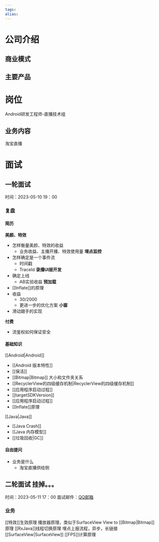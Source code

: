 ```yaml
---
tags: 
alias:
---
```

# 公司介绍
## 商业模式
## 主要产品
# 岗位
Android研发工程师-直播技术组
## 业务内容 
淘宝直播
# 面试
## 一轮面试
时间：2023-05-10  19：00
### 复盘
#### 简历
**美颜、特效**
- 怎样衡量美颜、特效的收益
	- 业务收益、主播开播、特效使用量
**埋点监控**
- 怎样确定是一个事件流
	- 时间戳
	- TraceId
**录播UI层开发**
- 确定上线
	- AB实验收益
**预加载**
- [[Inflate]]的原理
- 收益
	- 30/2000
	- 更进一步的优化方案
**小窗**
- 滑动跟手的实现

**付费**
- 流鉴权如何保证安全
#### 基础知识
[[Android|Android]] 
- [[Android 版本特性]]
- [[保活]]
- [[Bitmap|Bitmap]] 大小和文件夹关系
- [[RecyclerView的四级缓存机制|RecyclerView的四级缓存机制]] 
- [[应用程序启动过程]]
- [[targetSDKVersion]]
- [[应用程序启动过程]]
- [[Inflate]]原理

[[Java|Java]] 
- [[Java Crash]]
- [[Java 内存模型]]
- [[垃圾回收|GC]]

#### 自由提问
- 业务是什么
	- 淘宝直播供给侧
## 二轮面试 挂掉。。。
时间：2023-05-11  17：00
面试邮件：[QQ邮箱](https://mail.qq.com/cgi-bin/frame_html?sid=53ZrXhFc9XklYlg8&r=719d08ab09b03a1049badf22b12a565d&lang=zh)
### 业务
[[特效]]生效原理
播放器原理，类似于SurfaceView
View to [[Bitmap|Bitmap]]  原理
[[RxJava]]线程切换原理
埋点上报流程，异步，长链接
[[SurfaceView|SurfaceView]] 
[[FPS]]计算原理












